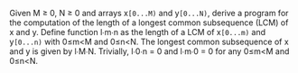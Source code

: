 Given M &ge; 0, N &ge; 0 and arrays x`[0...M)` and y`[0...N)`, derive a program for the computation of the length of a longest common subsequence (LCM) of x and y. 
Define function l&#8729;m&#8729;n as the length of a LCM of x`[0...m)` and y`[0...n)` with 0&le;m&lt;M and 0&le;n&lt;N.
The longest common subsequence of x and y is given by l&#8729;M&#8729;N.
Trivially, l&#8729;0&#8729;n = 0 and l&#8729;m&#8729;0 = 0 for any 0&le;m&lt;M and 0&le;n&lt;N.
